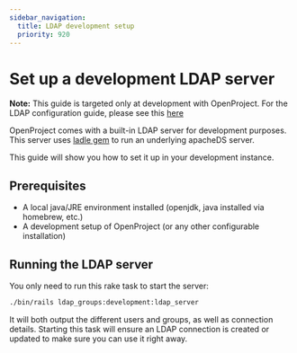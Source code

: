 ```yaml
---
sidebar_navigation:
  title: LDAP development setup
  priority: 920
---
```


# Set up a development LDAP server

**Note:** This guide is targeted only at development with OpenProject. For the LDAP configuration guide, please see this [here](../../system-admin-guide/authentication/ldap-authentication/)


OpenProject comes with a built-in LDAP server for development purposes. This server uses [ladle gem](https://github.com/NUBIC/ladle)
to run an underlying apacheDS server.

This guide will show you how to set it up in your development instance.

## Prerequisites

- A local java/JRE environment installed (openjdk, java installed via homebrew, etc.)
- A development setup of OpenProject (or any other configurable installation)

## Running the LDAP server

You only need to run this rake task to start the server:

```bash
./bin/rails ldap_groups:development:ldap_server
```

It will both output the different users and groups, as well as connection details. Starting this task will ensure
an LDAP connection is created or updated to make sure you can use it right away.
